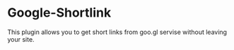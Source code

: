 Google-Shortlink
================

This plugin allows you to get short links from goo.gl servise without leaving your site.

